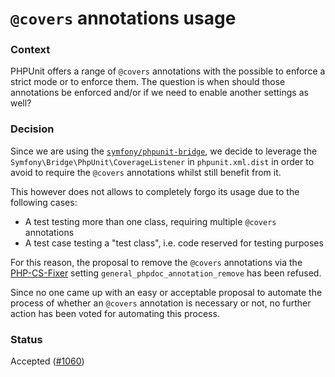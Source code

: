 # `@covers` annotations usage

### Context

PHPUnit offers a range of `@covers` annotations with the possible to enforce a strict mode or to
enforce them. The question is when should those annotations be enforced and/or if we need to enable
another settings as well?


### Decision

Since we are using the [`symfony/phpunit-bridge`][phpunit-bridge], we decide to leverage the
`Symfony\Bridge\PhpUnit\CoverageListener` in `phpunit.xml.dist` in order to avoid to require the
`@covers` annotations whilst still benefit from it.

This however does not allows to completely forgo its usage due to the following cases:

- A test testing more than one class, requiring multiple `@covers` annotations
- A test case testing a "test class", i.e. code reserved for testing purposes

For this reason, the proposal to remove the `@covers` annotations via the [PHP-CS-Fixer][php-cs-fixer]
setting `general_phpdoc_annotation_remove` has been refused.

Since no one came up with an easy or acceptable proposal to automate the process of whether an
`@covers` annotation is necessary or not, no further action has been voted for automating this 
process.


### Status

Accepted ([#1060][1060])


[phpunit-bridge]: https://packagist.org/packages/symfony/phpunit-bridge
[php-cs-fixer]: https://github.com/FriendsOfPHP/PHP-CS-Fixer
[1060]: https://github.com/infection/infection/pull/1060
